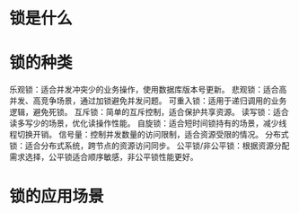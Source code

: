 # 锁是什么

# 锁的种类
乐观锁：适合并发冲突少的业务操作，使用数据库版本号更新。
悲观锁：适合高并发、高竞争场景，通过加锁避免并发问题。
可重入锁：适用于递归调用的业务逻辑，避免死锁。
互斥锁：简单的互斥控制，适合保护共享资源。
读写锁：适合读多写少的场景，优化读操作性能。
自旋锁：适合短时间锁持有的场景，减少线程切换开销。
信号量：控制并发数量的访问限制，适合资源受限的情况。
分布式锁：适合分布式系统，跨节点的资源访问同步。
公平锁/非公平锁：根据资源分配需求选择，公平锁适合顺序敏感，非公平锁性能更好。
# 锁的应用场景
